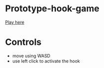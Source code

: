 # Prototype-hook-game

[Play here](https://codyadam.github.io/Prototype-hook-game/)

# Controls 
- move using WASD
- use left click to activate the hook
